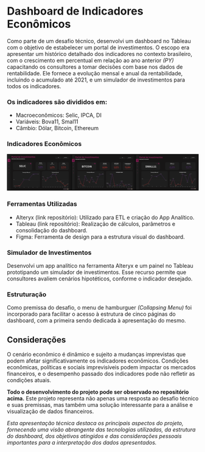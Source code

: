 # Dashboard de Indicadores Econômicos
Como parte de um desafio técnico, desenvolvi um dashboard no Tableau com o objetivo de estabelecer um portal de investimentos. O escopo era apresentar um histórico detalhado dos indicadores no contexto brasileiro, com o crescimento em percentual em relação ao ano anterior *(PY)* capacitando os consultores a tomar decisões com base nos dados de rentabilidade. Ele fornece a evolução mensal e anual da rentabilidade, incluindo o acumulado até 2021, e um simulador de investimentos para todos os indicadores. 

### Os indicadores são divididos em:
- Macroeconômicos: Selic, IPCA, DI
- Variáveis: Bova11, Smal11
- Câmbio: Dólar, Bitcoin, Ethereum

<html lang="pt-br"><head>
<title>Painel</title><meta charset="utf-8"></head><body><h3> Indicadores Econômicos </h3><img src="https://github.com/milexias/portal-investimentos/blob/main/Imagens/indicadores.png" /></body></html>

### Ferramentas Utilizadas
- Alteryx (link repositório): Utilizado para ETL e criação do App Analítico.
- Tableau (link repositório): Realização de cálculos, parâmetros e consolidação do dashboard.
- Figma: Ferramenta de design para a estrutura visual do dashboard.

### Simulador de Investimentos
Desenvolvi um app analítico na ferramenta Alteryx e um painel no Tableau prototipando um simulador de investimentos. Esse recurso permite que consultores avaliem cenários hipotéticos, conforme o indicador desejado.

### Estruturação
Como premissa do desafio, o menu de hamburguer *(Collapsing Menu)* foi incorporado para facilitar o acesso à estrutura de cinco páginas do dashboard, com a primeira sendo dedicada à apresentação do mesmo.
## Considerações
O cenário econômico é dinâmico e sujeito a mudanças imprevistas que podem afetar significativamente os indicadores econômicos. Condições econômicas, políticas e sociais imprevisíveis podem impactar os mercados financeiros, e o desempenho passado dos indicadores pode não refletir as condições atuais.

**Todo o desenvolvimento do projeto pode ser observado no repositório acima.** Este projeto representa não apenas uma resposta ao desafio técnico e suas premissas, mas também uma solução interessante para a análise e visualização de dados financeiros. 


*Esta apresentação técnica destaca os principais aspectos do projeto, fornecendo uma visão abrangente das tecnologias utilizadas, da estrutura do dashboard, dos objetivos atingidos e das considerações pessoais importantes para a interpretação dos dados apresentados.*
